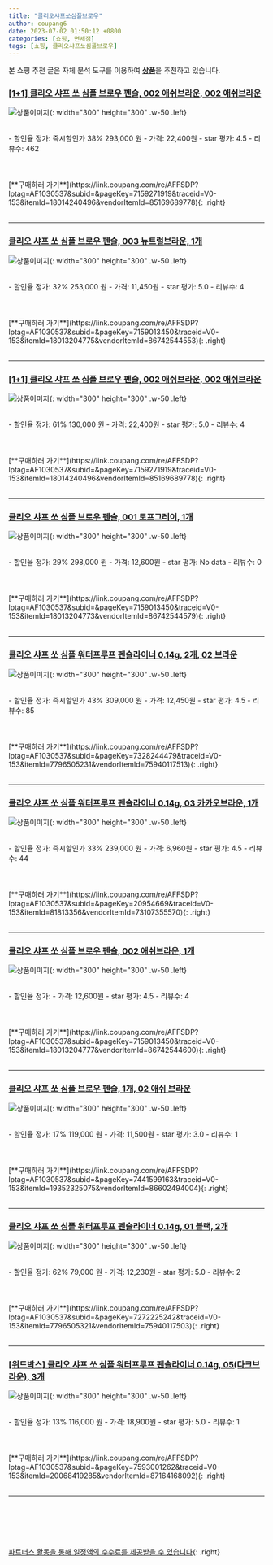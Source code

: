 ```yaml
---
title: "클리오샤프쏘심플브로우"
author: coupang6
date: 2023-07-02 01:50:12 +0800
categories: [쇼핑, 면세점]
tags: [쇼핑, 클리오샤프쏘심플브로우]
---
```


본 쇼핑 추천 글은 자체 분석 도구를 이용하여 [**상품**](https://link.coupang.com/a/bao1ui)을 추천하고 있습니다.

### [[1+1] 클리오 샤프 쏘 심플 브로우 펜슬, 002 애쉬브라운, 002 애쉬브라운](https://link.coupang.com/re/AFFSDP?lptag=AF1030537&subid=&pageKey=7159271919&traceid=V0-153&itemId=18014240496&vendorItemId=85169689778)

![상품이미지](https://thumbnail9.coupangcdn.com/thumbnails/remote/230x230ex/image/vendor_inventory/bed8/b4a89d1f37347579e36b1c0bd9a90018ed780edf70e6b700d1a89d8321bb.jpg){: width="300" height="300" .w-50 .left}


<br>
- 할인율 정가: 즉시할인가 38%  293,000   원
- 가격: 22,400원
- star 평가: 4.5
- 리뷰수: 462
<br>
<br>
<br>
<br>
[**구매하러 가기**](https://link.coupang.com/re/AFFSDP?lptag=AF1030537&subid=&pageKey=7159271919&traceid=V0-153&itemId=18014240496&vendorItemId=85169689778){: .right}
<br>
<br>

---

### [클리오 샤프 쏘 심플 브로우 펜슬, 003 뉴트럴브라운, 1개](https://link.coupang.com/re/AFFSDP?lptag=AF1030537&subid=&pageKey=7159013450&traceid=V0-153&itemId=18013204775&vendorItemId=86742544553)

![상품이미지](https://thumbnail9.coupangcdn.com/thumbnails/remote/230x230ex/image/vendor_inventory/004e/12aab3370ee4c5703991c7114ca06249757b33afdaadbabc70a85cd85bb1.jpg){: width="300" height="300" .w-50 .left}


<br>
- 할인율 정가: 32%  253,000   원
- 가격: 11,450원
- star 평가: 5.0
- 리뷰수: 4
<br>
<br>
<br>
<br>
[**구매하러 가기**](https://link.coupang.com/re/AFFSDP?lptag=AF1030537&subid=&pageKey=7159013450&traceid=V0-153&itemId=18013204775&vendorItemId=86742544553){: .right}
<br>
<br>

---

### [[1+1] 클리오 샤프 쏘 심플 브로우 펜슬, 002 애쉬브라운, 002 애쉬브라운](https://link.coupang.com/re/AFFSDP?lptag=AF1030537&subid=&pageKey=7159271919&traceid=V0-153&itemId=18014240496&vendorItemId=85169689778)

![상품이미지](https://thumbnail9.coupangcdn.com/thumbnails/remote/230x230ex/image/vendor_inventory/bed8/b4a89d1f37347579e36b1c0bd9a90018ed780edf70e6b700d1a89d8321bb.jpg){: width="300" height="300" .w-50 .left}


<br>
- 할인율 정가: 61%  130,000   원
- 가격: 22,400원
- star 평가: 5.0
- 리뷰수: 4
<br>
<br>
<br>
<br>
[**구매하러 가기**](https://link.coupang.com/re/AFFSDP?lptag=AF1030537&subid=&pageKey=7159271919&traceid=V0-153&itemId=18014240496&vendorItemId=85169689778){: .right}
<br>
<br>

---

### [클리오 샤프 쏘 심플 브로우 펜슬, 001 토프그레이, 1개](https://link.coupang.com/re/AFFSDP?lptag=AF1030537&subid=&pageKey=7159013450&traceid=V0-153&itemId=18013204773&vendorItemId=86742544579)

![상품이미지](https://thumbnail9.coupangcdn.com/thumbnails/remote/230x230ex/image/vendor_inventory/004e/12aab3370ee4c5703991c7114ca06249757b33afdaadbabc70a85cd85bb1.jpg){: width="300" height="300" .w-50 .left}


<br>
- 할인율 정가: 29%  298,000   원
- 가격: 12,600원
- star 평가: No data
- 리뷰수: 0
<br>
<br>
<br>
<br>
[**구매하러 가기**](https://link.coupang.com/re/AFFSDP?lptag=AF1030537&subid=&pageKey=7159013450&traceid=V0-153&itemId=18013204773&vendorItemId=86742544579){: .right}
<br>
<br>

---

### [클리오 샤프 쏘 심플 워터프루프 펜슬라이너 0.14g, 2개, 02 브라운](https://link.coupang.com/re/AFFSDP?lptag=AF1030537&subid=&pageKey=7328244479&traceid=V0-153&itemId=7796505231&vendorItemId=75940117513)

![상품이미지](https://thumbnail6.coupangcdn.com/thumbnails/remote/230x230ex/image/vendor_inventory/6e1d/0abd9071dea62fe7a57f6ad698ecdf41cc3358fc0f85c7ec0a98be09dd7b.jpg){: width="300" height="300" .w-50 .left}


<br>
- 할인율 정가: 즉시할인가 43%  309,000   원
- 가격: 12,450원
- star 평가: 4.5
- 리뷰수: 85
<br>
<br>
<br>
<br>
[**구매하러 가기**](https://link.coupang.com/re/AFFSDP?lptag=AF1030537&subid=&pageKey=7328244479&traceid=V0-153&itemId=7796505231&vendorItemId=75940117513){: .right}
<br>
<br>

---

### [클리오 샤프 쏘 심플 워터프루프 펜슬라이너 0.14g, 03 카카오브라운, 1개](https://link.coupang.com/re/AFFSDP?lptag=AF1030537&subid=&pageKey=20954669&traceid=V0-153&itemId=81813356&vendorItemId=73107355570)

![상품이미지](https://thumbnail7.coupangcdn.com/thumbnails/remote/230x230ex/image/vendor_inventory/9c7c/d8e5911768141691bc9abf8a475a43fe99cc42bb08c3771549b2c9b51848.jpg){: width="300" height="300" .w-50 .left}


<br>
- 할인율 정가: 즉시할인가 33%  239,000   원
- 가격: 6,960원
- star 평가: 4.5
- 리뷰수: 44
<br>
<br>
<br>
<br>
[**구매하러 가기**](https://link.coupang.com/re/AFFSDP?lptag=AF1030537&subid=&pageKey=20954669&traceid=V0-153&itemId=81813356&vendorItemId=73107355570){: .right}
<br>
<br>

---

### [클리오 샤프 쏘 심플 브로우 펜슬, 002 애쉬브라운, 1개](https://link.coupang.com/re/AFFSDP?lptag=AF1030537&subid=&pageKey=7159013450&traceid=V0-153&itemId=18013204777&vendorItemId=86742544600)

![상품이미지](https://thumbnail9.coupangcdn.com/thumbnails/remote/230x230ex/image/vendor_inventory/004e/12aab3370ee4c5703991c7114ca06249757b33afdaadbabc70a85cd85bb1.jpg){: width="300" height="300" .w-50 .left}


<br>
- 할인율 정가: 
- 가격: 12,600원
- star 평가: 4.5
- 리뷰수: 4
<br>
<br>
<br>
<br>
[**구매하러 가기**](https://link.coupang.com/re/AFFSDP?lptag=AF1030537&subid=&pageKey=7159013450&traceid=V0-153&itemId=18013204777&vendorItemId=86742544600){: .right}
<br>
<br>

---

### [클리오 샤프 쏘 심플 브로우 펜슬, 1개, 02 애쉬 브라운](https://link.coupang.com/re/AFFSDP?lptag=AF1030537&subid=&pageKey=7441599163&traceid=V0-153&itemId=19352325075&vendorItemId=86602494004)

![상품이미지](https://thumbnail8.coupangcdn.com/thumbnails/remote/230x230ex/image/vendor_inventory/6db6/e6826b337f2f1005e51dc70d23ac84acad9511d9dd53c8568d09acdea5e2.jpg){: width="300" height="300" .w-50 .left}


<br>
- 할인율 정가: 17%  119,000   원
- 가격: 11,500원
- star 평가: 3.0
- 리뷰수: 1
<br>
<br>
<br>
<br>
[**구매하러 가기**](https://link.coupang.com/re/AFFSDP?lptag=AF1030537&subid=&pageKey=7441599163&traceid=V0-153&itemId=19352325075&vendorItemId=86602494004){: .right}
<br>
<br>

---

### [클리오 샤프 쏘 심플 워터프루프 펜슬라이너 0.14g, 01 블랙, 2개](https://link.coupang.com/re/AFFSDP?lptag=AF1030537&subid=&pageKey=7272225242&traceid=V0-153&itemId=7796505321&vendorItemId=75940117503)

![상품이미지](https://thumbnail7.coupangcdn.com/thumbnails/remote/230x230ex/image/vendor_inventory/1483/437013f1b7ea3c422d592cddb0f33f2b56e718b1587714271f9a996f20a1.jpg){: width="300" height="300" .w-50 .left}


<br>
- 할인율 정가: 62%  79,000   원
- 가격: 12,230원
- star 평가: 5.0
- 리뷰수: 2
<br>
<br>
<br>
<br>
[**구매하러 가기**](https://link.coupang.com/re/AFFSDP?lptag=AF1030537&subid=&pageKey=7272225242&traceid=V0-153&itemId=7796505321&vendorItemId=75940117503){: .right}
<br>
<br>

---

### [[위드박스] 클리오 샤프 쏘 심플 워터프루프 펜슬라이너 0.14g, 05(다크브라운), 3개](https://link.coupang.com/re/AFFSDP?lptag=AF1030537&subid=&pageKey=7593001262&traceid=V0-153&itemId=20068419285&vendorItemId=87164168092)

![상품이미지](https://thumbnail7.coupangcdn.com/thumbnails/remote/230x230ex/image/vendor_inventory/7e01/c326d8e2222db6c4146ef06f905e6e359d1aec440f357282add67e76070b.jpg){: width="300" height="300" .w-50 .left}


<br>
- 할인율 정가: 13%  116,000   원
- 가격: 18,900원
- star 평가: 5.0
- 리뷰수: 1
<br>
<br>
<br>
<br>
[**구매하러 가기**](https://link.coupang.com/re/AFFSDP?lptag=AF1030537&subid=&pageKey=7593001262&traceid=V0-153&itemId=20068419285&vendorItemId=87164168092){: .right}
<br>
<br>

---
<br><br><br><br><br> [파트너스 활동을 통해 일정액의 수수료를 제공받을 수 있습니다](https://link.coupang.com/a/bao1ui){: .right}